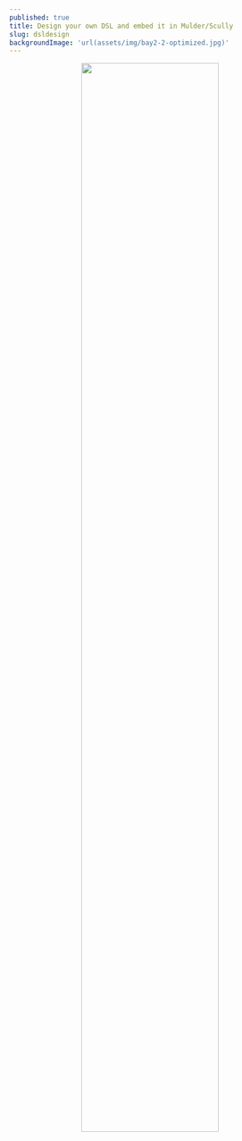 ```yaml
---
published: true
title: Design your own DSL and embed it in Mulder/Scully
slug: dsldesign
backgroundImage: 'url(assets/img/bay2-2-optimized.jpg)'
---
```

<p align="center">
<img src="https://image.freepik.com/vecteurs-libre/bientot-construction-conception-fond-jaune_1017-25509.jpg" width="70%" />
</p>
